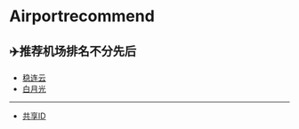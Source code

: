 # Airportrecommend
## ✈️推荐机场排名不分先后

* [稳连云](https://xn--fpzt75b.com/#/register?code=j9NXsaoi)
* [白月光](https://www.sibker.com/register?code=YYlyjxVk)

***
- [共享ID](https://github.com/Mieing/Shared-ID)

